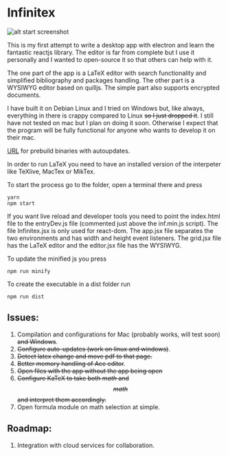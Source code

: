 # Infinitex
![alt start screenshot](https://raw.githubusercontent.com/fetacore/Infinitex/master/infinitex.gif)

This is my first attempt to write a desktop app with electron and learn the fantastic reactjs library. The editor is far from complete but I use it personally and I wanted to open-source it so that others can help with it.

The one part of the app is a LaTeX editor with search functionality and simplified bibliography and packages handling. The other part is a WYSIWYG editor based on quilljs. The simple part also supports encrypted documents.

I have built it on Debian Linux and I tried on Windows but, like always, everything in there is crappy compared to Linux ~~so I just dropped it~~. I still have not tested on mac but I plan on doing it soon. Otherwise I expect that the program will be fully functional for anyone who wants to develop it on their mac.

[URL](https://github.com/fetacore/Infinitex/releases) for prebuild binaries with autoupdates.

In order to run LaTeX you need to have an installed version of the interpeter like TeXlive, MacTex or MikTex.

To start the process go to the folder, open a terminal there and press
```
yarn
npm start
```
If you want live reload and developer tools you need to point the index.html file to the entryDev.js file (commented just above the inf.min.js script).
The file Infinitex.jsx is only used for react-dom. The app.jsx file separates the two environments and has width and height event listeners.
The grid.jsx file has the LaTeX editor and the editor.jsx file has the WYSIWYG.


To update the minified js you press
```
npm run minify
```

To create the executable in a dist folder run
```
npm run dist
```

## Issues:
1. Compilation and configurations for Mac (probably works, will test soon) ~~and Windows~~.
2. ~~Configure auto-updates (work on linux and windows)~~.
3. ~~Detect latex change and move pdf to that page.~~
4. ~~Better memory handling of Ace editor~~.
5. ~~Open files with the app without the app being open~~
6. ~~Configure KaTeX to take both $math$ and $$math$$ and interpret them accordingly.~~
7. Open formula module on math selection at simple.

## Roadmap:
1. Integration with cloud services for collaboration.
